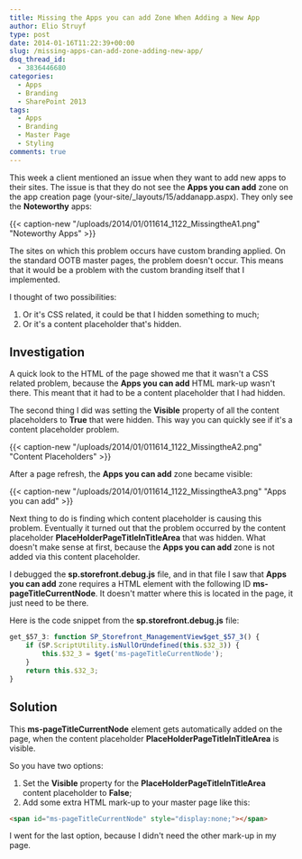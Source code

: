 ```yaml
---
title: Missing the Apps you can add Zone When Adding a New App
author: Elio Struyf
type: post
date: 2014-01-16T11:22:39+00:00
slug: /missing-apps-can-add-zone-adding-new-app/
dsq_thread_id:
  - 3836446680
categories:
  - Apps
  - Branding
  - SharePoint 2013
tags:
  - Apps
  - Branding
  - Master Page
  - Styling
comments: true
---
```


This week a client mentioned an issue when they want to add new apps to their sites. The issue is that they do not see the **Apps you can add** zone on the app creation page (your-site/_layouts/15/addanapp.aspx). They only see the **Noteworthy** apps:

{{< caption-new "/uploads/2014/01/011614_1122_MissingtheA1.png" "Noteworthy Apps" >}}

The sites on which this problem occurs have custom branding applied. On the standard OOTB master pages, the problem doesn't occur. This means that it would be a problem with the custom branding itself that I implemented.

I thought of two possibilities:

1.  Or it's CSS related, it could be that I hidden something to much;
2.  Or it's a content placeholder that's hidden.

## Investigation

A quick look to the HTML of the page showed me that it wasn't a CSS related problem, because the **Apps you can add** HTML mark-up wasn't there. This meant that it had to be a content placeholder that I had hidden.

The second thing I did was setting the **Visible** property of all the content placeholders to **True** that were hidden. This way you can quickly see if it's a content placeholder problem.

{{< caption-new "/uploads/2014/01/011614_1122_MissingtheA2.png" "Content Placeholders" >}}

After a page refresh, the **Apps you can add** zone became visible:

{{< caption-new "/uploads/2014/01/011614_1122_MissingtheA3.png" "Apps you can add" >}}

Next thing to do is finding which content placeholder is causing this problem. Eventually it turned out that the problem occurred by the content placeholder **PlaceHolderPageTitleInTitleArea** that was hidden. What doesn't make sense at first, because the **Apps you can add** zone is not added via this content placeholder.

I debugged the **sp.storefront.debug.js** file, and in that file I saw that **Apps you can add** zone requires a HTML element with the following ID **ms-pageTitleCurrentNode**. It doesn't matter where this is located in the page, it just need to be there.

Here is the code snippet from the **sp.storefront.debug.js** file:

```javascript
get_$57_3: function SP_Storefront_ManagementView$get_$57_3() {
    if (SP.ScriptUtility.isNullOrUndefined(this.$32_3)) {
        this.$32_3 = $get('ms-pageTitleCurrentNode');
    }
    return this.$32_3;
}
```


## Solution

This **ms-pageTitleCurrentNode** element gets automatically added on the page, when the content placeholder **PlaceHolderPageTitleInTitleArea** is visible.

So you have two options:

1.  Set the **Visible** property for the **PlaceHolderPageTitleInTitleArea** content placeholder to **False**;
2.  Add some extra HTML mark-up to your master page like this:

```html
<span id="ms-pageTitleCurrentNode" style="display:none;"></span>
```

I went for the last option, because I didn't need the other mark-up in my page.